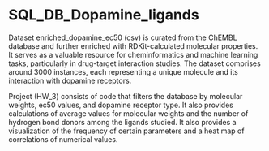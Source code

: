 # SQL_DB_Dopamine_ligands


Dataset enriched_dopamine_ec50 (csv) is curated from the ChEMBL database and further enriched with RDKit-calculated molecular properties. It serves as a valuable resource for cheminformatics and machine learning tasks, particularly in drug-target interaction studies. The dataset comprises around 3000 instances, each representing a unique molecule and its interaction with dopamine receptors. 



Project (HW_3) consists of code that filters the database by molecular weights, ec50 values, and dopamine receptor type. It also provides calculations of average values ​​for molecular weights and the number of hydrogen bond donors among the ligands studied. It also provides a visualization of the frequency of certain parameters and a heat map of correlations of numerical values.
